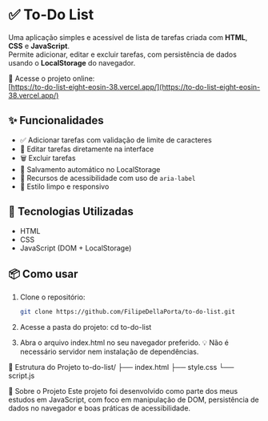 # ✅ To-Do List

Uma aplicação simples e acessível de lista de tarefas criada com **HTML**, **CSS** e **JavaScript**.  
Permite adicionar, editar e excluir tarefas, com persistência de dados usando o **LocalStorage** do navegador.

🔗 Acesse o projeto online:  
[https://to-do-list-eight-eosin-38.vercel.app/](https://to-do-list-eight-eosin-38.vercel.app/)

## ✨ Funcionalidades

- ✅ Adicionar tarefas com validação de limite de caracteres
- 📝 Editar tarefas diretamente na interface
- 🗑️ Excluir tarefas
- 💾 Salvamento automático no LocalStorage
- 🦮 Recursos de acessibilidade com uso de `aria-label`
- 🎨 Estilo limpo e responsivo

## 🚀 Tecnologias Utilizadas

- HTML
- CSS
- JavaScript (DOM + LocalStorage)

## 📦 Como usar

1. Clone o repositório:
   ```bash
   git clone https://github.com/FilipeDellaPorta/to-do-list.git
   
2. Acesse a pasta do projeto: cd to-do-list

3. Abra o arquivo index.html no seu navegador preferido. 💡 Não é necessário servidor nem instalação de dependências.

📁 Estrutura do Projeto
to-do-list/
├── index.html
├── style.css
└── script.js

🙌 Sobre o Projeto
Este projeto foi desenvolvido como parte dos meus estudos em JavaScript, com foco em manipulação de DOM, persistência de dados no navegador e boas práticas de acessibilidade.
